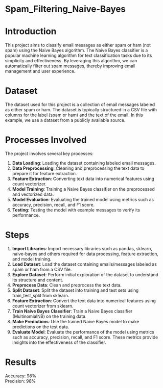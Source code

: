 # Spam_Filtering_Naive-Bayes

# Introduction
This project aims to classify email messages as either spam or ham (not spam) using the Naive Bayes algorithm. The Naive Bayes classifier is a popular machine learning algorithm for text classification tasks due to its simplicity and effectiveness. By leveraging this algorithm, we can automatically filter out spam messages, thereby improving email management and user experience.  

# Dataset
The dataset used for this project is a collection of email messages labeled as either spam or ham. The dataset is typically structured in a CSV file with columns for the label (spam or ham) and the text of the email. In this example, we use a dataset from a publicly available source.

# Processes Involved
The project involves several key processes:  
1. **Data Loading**: Loading the dataset containing labeled email messages.  
2. **Data Preprocessing**: Cleaning and preprocessing the text data to prepare it for feature extraction.  
3. **Feature Extraction**: Converting text data into numerical features using count vectorizer.  
4. **Model Training**: Training a Naive Bayes classifier on the preprocessed and vectorized data.  
5. **Model Evaluation**: Evaluating the trained model using metrics such as accuracy, precision, recall, and F1 score.  
6. **Testing**: Testing the model with example messages to verify its performance.

# Steps
1. **Import Libraries**: Import necessary libraries such as pandas, sklearn, naive-bayes and others required for data processing, feature extraction, and model training.  
2. **Load Dataset**: Load the dataset containing emails/messages labeled as spam or ham from a CSV file.  
3. **Explore Dataset**: Perform initial exploration of the dataset to understand its structure and content.  
4. **Preprocess Data**: Clean and preprocess the text data.    
5. **Split Dataset**: Split the dataset into training and test sets using train_test_split from sklearn.  
6. **Feature Extraction**: Convert the text data into numerical features using count vectorizer from sklearn.  
7. **Train Naive Bayes Classifier**: Train a Naive Bayes classifier (MultinomialNB) on the training data.  
8. **Make Predictions**: Use the trained Naive Bayes model to make predictions on the test data.  
9. **Evaluate Model**: Evaluate the performance of the model using metrics such as accuracy, precision, recall, and F1 score. These metrics provide insights into the effectiveness of the classifier.

# Results
Accuracy: 98%  
Precision: 98%  
